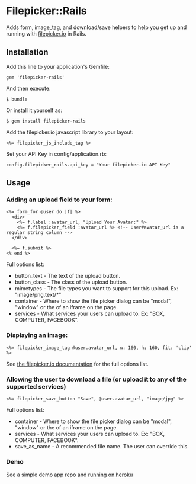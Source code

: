# Filepicker::Rails

Adds form, image_tag, and download/save helpers to help you get up and running with [filepicker.io](http://filepicker.io) in Rails.

## Installation

Add this line to your application's Gemfile:

    gem 'filepicker-rails'

And then execute:

    $ bundle

Or install it yourself as:

    $ gem install filepicker-rails

Add the filepicker.io javascript library to your layout:

    <%= filepicker_js_include_tag %>

Set your API Key in config/application.rb:

    config.filepicker_rails.api_key = "Your filepicker.io API Key"

## Usage

### Adding an upload field to your form:

    <%= form_for @user do |f| %>
      <div>
        <%= f.label :avatar_url, "Upload Your Avatar:" %>
        <%= f.filepicker_field :avatar_url %> <!-- User#avatar_url is a regular string column -->
      </div>

      <%= f.submit %>
    <% end %>

Full options list:
* button_text - The text of the upload button.
* button_class - The class of the upload button.
* mimetypes - The file types you want to support for this upload. Ex: "image/png,text/*"
* container - Where to show the file picker dialog can be "modal", "window" or the
of an iframe on the page.
* services - What services your users can upload to. Ex: "BOX, COMPUTER, FACEBOOK".


### Displaying an image:

    <%= filepicker_image_tag @user.avatar_url, w: 160, h: 160, fit: 'clip' %>

See [the filepicker.io documentation](https://developers.filepicker.io/docs/web/#fpurl-images) for the full options list.


### Allowing the user to download a file (or upload it to any of the supported services)

    <%= filepicker_save_button "Save", @user.avatar_url, "image/jpg" %>

Full options list:

* container - Where to show the file picker dialog can be "modal", "window" or the
of an iframe on the page.
* services - What services your users can upload to. Ex: "BOX, COMPUTER, FACEBOOK".
* save_as_name - A recommended file name. The user can override this.

### Demo

See a simple demo app [repo](https://github.com/maxtilford/filepicker-rails-demo) and [running on heroku](http://filepicker-rails-demo.herokuapp.com)
